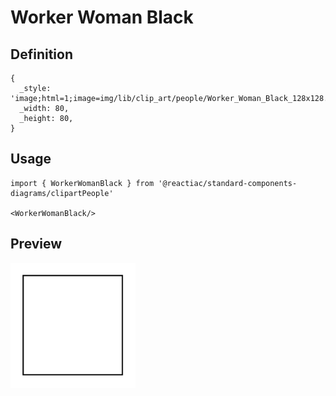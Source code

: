 # Worker Woman Black

## Definition

```
{
  _style: 'image;html=1;image=img/lib/clip_art/people/Worker_Woman_Black_128x128.pngstrokeColor=none;',
  _width: 80,
  _height: 80,
}
```

## Usage

```
import { WorkerWomanBlack } from '@reactiac/standard-components-diagrams/clipartPeople'

<WorkerWomanBlack/>
```

## Preview

<img src="./worker-woman-black.png" width="200"/>
